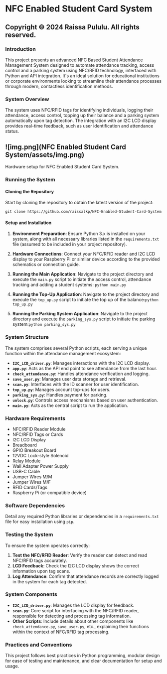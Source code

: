 NFC Enabled Student Card System
===========================================

Copyright © 2024 Raissa Pululu. All rights reserved.
----------------------------------------------------

### Introduction

This project presents an advanced NFC Based Student Attendance Management System designed to automate attendance 
tracking, access control and a parking system using NFC/RFID technology, interfaced with Python and API integration. 
It's an ideal solution 
for educational institutions or corporate environments looking to streamline their attendance processes through modern, 
contactless identification methods.

### System Overview

The system uses NFC/RFID tags for identifying individuals, logging their attendance, access control, topping up their 
balance and a parking system automatically upon tag detection. The integration with an I2C LCD display provides 
real-time feedback, such as user identification and attendance status.

![img.png](NFC Enabled Student Card System/assets/img.png)
----------------------------------------------------
Hardware setup for NFC Enabled Student Card System. 

### Running the System

#### Cloning the Repository

Start by cloning the repository to obtain the latest version of the project:

`git clone https://github.com/raissalkp/NFC-Enabled-Student-Card-System`

#### Setup and Installation

1.  **Environment Preparation**: Ensure Python 3.x is installed on your system, along with all necessary libraries listed in the `requirements.txt` file (assumed to be included in your project repository).
    
2.  **Hardware Connections**: Connect your NFC/RFID reader and I2C LCD display to your Raspberry Pi or similar device according to the provided schematics or connection guide.
    
3.  **Running the Main Application**: Navigate to the project directory and execute the `main.py` script to initiate the access control, attendance tracking and adding a student systems:
`python main.py`
4. **Running the Top-Up Application**: Navigate to the project directory and execute the `top_up.py` script to initiate the top up of the balance:`python top_up.py`

5. **Running the Parking System Application**: Navigate to the project directory and execute the `parking_sys.py` script to initiate the parking system:`python parking_sys.py`

### System Structure

The system comprises several Python scripts, each serving a unique function within the attendance management ecosystem:

*   **`I2C_LCD_driver.py`**: Manages interactions with the I2C LCD display.
*   **`app.py`**: Acts as the API end point to see attendance from the last hour.
*   **`check_attendance.py`**: Handles attendance verification and logging.
*   **`save_user.py`**: Manages user data storage and retrieval.
*   **`scan.py`**: Interfaces with the ID scanner for user identification.
*   **`top_up.py`**: Manages account top-ups for users.
* **`parking_sys.py`**: Handles payment for parking.
*   **`unlock.py`**: Controls access mechanisms based on user authentication.
* **`main.py`**: Acts as the central script to run the application.

### Hardware Requirements

*   NFC/RFID Reader Module
*   NFC/RFID Tags or Cards
*   I2C LCD Display
* Breadboard
* GPIO Breakout Board
* 12VDC Lock-style Solenoid
* Relay Module
* Wall Adapter Power Supply
* USB-C Cable
* Jumper Wires M/M
* Jumper Wires M/F
* RFID Cards/Tags
*   Raspberry Pi (or compatible device)

### Software Dependencies

Detail any required Python libraries or dependencies in a `requirements.txt` file for easy installation using `pip`.

### Testing the System

To ensure the system operates correctly:

1.  **Test the NFC/RFID Reader**: Verify the reader can detect and read NFC/RFID tags accurately.
2.  **LCD Feedback**: Check the I2C LCD display shows the correct information upon tag scans.
3.  **Log Attendance**: Confirm that attendance records are correctly logged in the system for each tag detected.

### System Components

*   **`I2C_LCD_driver.py`**: Manages the LCD display for feedback.
*   **`scan.py`**: Core script for interfacing with the NFC/RFID reader, responsible for detecting and processing tag information.
*   **Other Scripts**: Include details about other components like `check_attendance.py`, `save_user.py`, etc., explaining their functions within the context of NFC/RFID tag processing.

### Practices and Conventions

This project follows best practices in Python programming, modular design for ease of testing and maintenance, and clear documentation for setup and usage.
